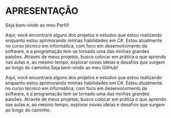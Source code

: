 # APRESENTAÇÃO



Seja bem-vindo ao meu Perfil!

Aqui, você encontrará alguns dos projetos e estudos que estou realizando enquanto estou aprimorando minhas habilidades em C#. Estou atualmente no curso técnico em informática, com foco em desenvolvimento de software, e a programação tem se tornado uma das minhas grandes paixões. Através de meus projetos, busco colocar em prática o que aprendo nas aulas e, ao mesmo tempo, explorar novas ideias e desafios que surgem ao longo do caminho.Seja bem-vindo ao meu GitHub!

Aqui, você encontrará alguns dos projetos e estudos que estou realizando enquanto estou aprimorando minhas habilidades em C#. Estou atualmente no curso técnico em informática, com foco em desenvolvimento de software, e a programação tem se tornado uma das minhas grandes paixões. Através de meus projetos, busco colocar em prática o que aprendo nas aulas e, ao mesmo tempo, explorar novas ideias e desafios que surgem ao longo do caminho.

